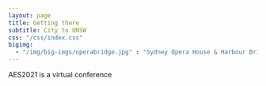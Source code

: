 ```yaml
---
layout: page
title: Getting there
subtitle: City to UNSW
css: "/css/index.css"
bigimg:
  - "/img/big-imgs/operabridge.jpg" : "Sydney Opera House & Harbour Bridge"
---
```

AES2021 is a virtual conference
